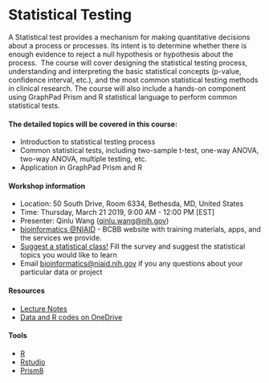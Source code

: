 # Statistical Testing
A Statistical test provides a mechanism for making quantitative decisions about a process or processes. Its intent is to determine whether there is enough evidence to reject a null hypothesis or hypothesis about the process.  The course will cover designing the statistical testing process, understanding and interpreting the basic statistical concepts (p-value, confidence interval, etc.), and the most common statistical testing methods in clinical research. The course will also include a hands-on component using GraphPad Prism and R statistical language to perform common statistical tests. 

#### The detailed topics will be covered in this course: 
- Introduction to statistical testing process 
- Common statistical tests, including two-sample t-test, one-way ANOVA, two-way ANOVA, multiple testing, etc. 
- Application in GraphPad Prism and R 

#### Workshop information
- Location: 50 South Drive, Room 6334, Bethesda, MD, United States
- Time: Thursday, March 21 2019, 9:00 AM - 12:00 PM [EST]
- Presenter: Qinlu Wang (qinlu.wang@nih.gov)
- [bioinformatics @NIAID](https://bioinformatics.niaid.nih.gov/) - BCBB website with training materials, apps, and the services we provide.
- [Suggest a statistical class!](https://www.surveymonkey.com/r/N5KXX78) Fill the survey and suggest the statistical topics you would like to learn
- Email bioinformatics@niaid.nih.gov if you any questions about your particular data or project

#### Resources
- [Lecture Notes](https://nih-my.sharepoint.com/:f:/g/personal/wangq13_nih_gov/EhOYZz8AZKRAs1xocmpPaKwBPh37tuPUpRkkFWoS_a1Kyw?e=csLNHv)
- [Data and R codes on OneDrive](https://nih-my.sharepoint.com/:f:/g/personal/wangq13_nih_gov/EhOYZz8AZKRAs1xocmpPaKwBPh37tuPUpRkkFWoS_a1Kyw?e=csLNHv)

#### Tools
- [R](https://cran.cnr.berkeley.edu/)
- [Rstudio](https://www.rstudio.com/products/rstudio/download/)
- [Prism8](http://inside.niaid.nih.gov/topic/IT/support/software/Pages/prism.aspx)

  
